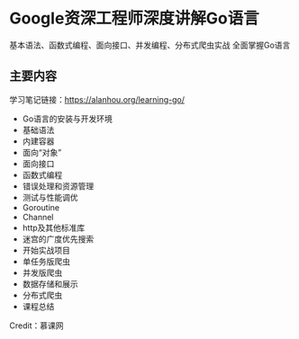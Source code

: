 # Google资深工程师深度讲解Go语言

基本语法、函数式编程、面向接口、并发编程、分布式爬虫实战 全面掌握Go语言

## 主要内容

学习笔记链接：https://alanhou.org/learning-go/

* Go语言的安装与开发环境
* 基础语法
* 内建容器
* 面向“对象”
* 面向接口
* 函数式编程
* 错误处理和资源管理
* 测试与性能调优
* Goroutine
* Channel
* http及其他标准库
* 迷宫的广度优先搜索
* 开始实战项目
* 单任务版爬虫
* 并发版爬虫
* 数据存储和展示
* 分布式爬虫
* 课程总结

Credit：慕课网